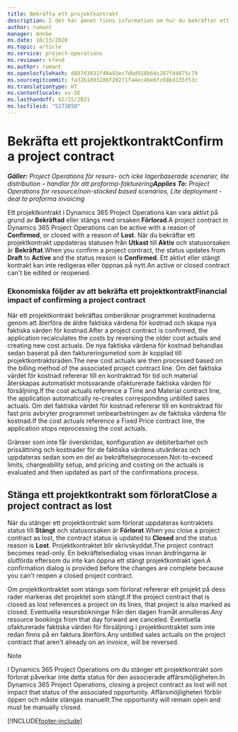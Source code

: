 ```yaml
---
title: Bekräfta ett projektkontrakt
description: I det här ämnet finns information om hur du bekräftar ett kontrakt i Project Operations.
author: rumant
manager: Annbe
ms.date: 10/13/2020
ms.topic: article
ms.service: project-operations
ms.reviewer: kfend
ms.author: rumant
ms.openlocfilehash: d807d3631f40a93ec7dbd918b64c287fd4875c79
ms.sourcegitcommit: fa32b1893286f20271fa4ec4be8fc68bd135f53c
ms.translationtype: HT
ms.contentlocale: sv-SE
ms.lasthandoff: 02/15/2021
ms.locfileid: "5273850"
---
```

# <a name="confirm-a-project-contract"></a><span data-ttu-id="2c97f-103">Bekräfta ett projektkontrakt</span><span class="sxs-lookup"><span data-stu-id="2c97f-103">Confirm a project contract</span></span>

<span data-ttu-id="2c97f-104">_**Gäller:** Project Operations för resurs- och icke lagerbaserade scenarier, lite distribution – handlar för att proforma-fakturering_</span><span class="sxs-lookup"><span data-stu-id="2c97f-104">_**Applies To:** Project Operations for resource/non-stocked based scenarios, Lite deployment - deal to proforma invoicing_</span></span>

<span data-ttu-id="2c97f-105">Ett projektkontrakt i Dynamics 365 Project Operations kan vara aktivt på grund av **Bekräftad** eller stängs med orsaken **Förlorad**.</span><span class="sxs-lookup"><span data-stu-id="2c97f-105">A project contract in Dynamics 365 Project Operations can be active with a reason of **Confirmed**, or closed with a reason of **Lost**.</span></span> <span data-ttu-id="2c97f-106">När du bekräftar ett projektkontrakt uppdateras statusen från **Utkast** till **Aktiv** och statusorsaken är **Bekräftat**.</span><span class="sxs-lookup"><span data-stu-id="2c97f-106">When you confirm a project contract, the status updates from **Draft** to **Active** and the status reason is **Confirmed**.</span></span> <span data-ttu-id="2c97f-107">Ett aktivt eller stängt kontrakt kan inte redigeras eller öppnas på nytt.</span><span class="sxs-lookup"><span data-stu-id="2c97f-107">An active or closed contract can't be edited or reopened.</span></span> 

### <a name="financial-impact-of-confirming-a-project-contract"></a><span data-ttu-id="2c97f-108">Ekonomiska följder av att bekräfta ett projektkontrakt</span><span class="sxs-lookup"><span data-stu-id="2c97f-108">Financial impact of confirming a project contract</span></span>

<span data-ttu-id="2c97f-109">När ett projektkontrakt bekräftas omberäknar programmet kostnaderna genom att återföra de äldre faktiska värdena för kostnad och skapa nya faktiska värden för kostnad.</span><span class="sxs-lookup"><span data-stu-id="2c97f-109">After a project contract is confirmed, the application recalculates the costs by reversing the older cost actuals and creating new cost actuals.</span></span> <span data-ttu-id="2c97f-110">De nya faktiska värdena för kostnad behandlas sedan baserat på den faktureringsmetod som är kopplad till projektkontraktsraden.</span><span class="sxs-lookup"><span data-stu-id="2c97f-110">The new cost actuals are then processed based on the billing method of the associated project contract line.</span></span> <span data-ttu-id="2c97f-111">Om det faktiska värdet för kostnad refererar till en kontraktrad för tid och material återskapas automatiskt motsvarande ofakturerade faktiska värden för försäljning.</span><span class="sxs-lookup"><span data-stu-id="2c97f-111">If the cost actuals reference a Time and Material contract line, the application automatically re-creates corresponding unbilled sales actuals.</span></span> <span data-ttu-id="2c97f-112">Om det faktiska värdet för kostnad refererar till en kontraktrad för fast pris avbryter programmet ombearbetningen av de faktiska värdena för kostnad.</span><span class="sxs-lookup"><span data-stu-id="2c97f-112">If the cost actuals reference a Fixed Price contract line, the application stops reprocessing the cost actuals.</span></span>

<span data-ttu-id="2c97f-113">Gränser som inte får överskridas, konfiguration av debiterbarhet och prissättning och kostnader för de faktiska värdena utvärderas och uppdateras sedan som en del av bekräftelseprocessen.</span><span class="sxs-lookup"><span data-stu-id="2c97f-113">Not-to-exceed limits, chargeability setup, and pricing and costing on the actuals is evaluated and then updated as part of the confirmations process.</span></span>

## <a name="close-a-project-contract-as-lost"></a><span data-ttu-id="2c97f-114">Stänga ett projektkontrakt som förlorat</span><span class="sxs-lookup"><span data-stu-id="2c97f-114">Close a project contract as lost</span></span>

<span data-ttu-id="2c97f-115">När du stänger ett projektkontrakt som förlorat uppdateras kontraktets status till **Stängt** och statusorsaken är **Förlorat**.</span><span class="sxs-lookup"><span data-stu-id="2c97f-115">When you close a project contract as lost, the contract status is updated to **Closed** and the status reason is **Lost**.</span></span> <span data-ttu-id="2c97f-116">Projektkontraktet blir skrivskyddat.</span><span class="sxs-lookup"><span data-stu-id="2c97f-116">The project contract becomes read-only.</span></span> <span data-ttu-id="2c97f-117">En bekräftelsedialog visas innan ändringarna är slutförda eftersom du inte kan öppna ett stängt projektkontrakt igen.</span><span class="sxs-lookup"><span data-stu-id="2c97f-117">A confirmation dialog is provided before the changes are complete because you can't reopen a closed project contract.</span></span>

<span data-ttu-id="2c97f-118">Om projektkontraktet som stängs som förlorat refererar ett projekt på dess rader markeras det projektet som stängt.</span><span class="sxs-lookup"><span data-stu-id="2c97f-118">If the project contract that is closed as lost references a project on its lines, that project is also marked as closed.</span></span> <span data-ttu-id="2c97f-119">Eventuella resursbokningar från den dagen framåt annulleras.</span><span class="sxs-lookup"><span data-stu-id="2c97f-119">Any resource bookings from that day forward are canceled.</span></span> <span data-ttu-id="2c97f-120">Eventuella ofakturerade faktiska värden för försäljning i projektkontraktet som inte redan finns på en faktura återförs.</span><span class="sxs-lookup"><span data-stu-id="2c97f-120">Any unbilled sales actuals on the project contract that aren't already on an invoice, will be reversed.</span></span>

> [!NOTE]
> <span data-ttu-id="2c97f-121">I Dynamics 365 Project Operations om du stänger ett projektkontrakt som förlorat påverkar inte detta status för den associerade affärsmöjligheten.</span><span class="sxs-lookup"><span data-stu-id="2c97f-121">In Dynamics 365 Project Operations, closing a project contract as lost will not impact that status of the associated opportunity.</span></span> <span data-ttu-id="2c97f-122">Affärsmöjligheten förblir öppen och måste stängas manuellt.</span><span class="sxs-lookup"><span data-stu-id="2c97f-122">The opportunity will remain open and must be manually closed.</span></span>


[!INCLUDE[footer-include](../../includes/footer-banner.md)]